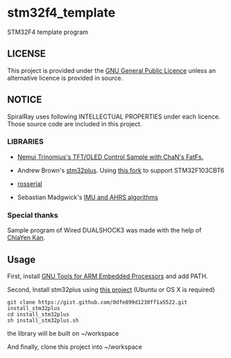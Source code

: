 stm32f4_template
=================

STM32F4 template program

## LICENSE
This project is provided under the [GNU General Public Licence](http://www.gnu.org/licenses/gpl.html) unless an alternative licence is provided in source.

## NOTICE
SpiralRay uses following INTELLECTUAL PROPERTIES under each licence.
Those source code are included in this project.

### LIBRARIES
* [Nemui Trinomius's TFT/OLED Control Sample with ChaN's FatFs.](http://nemuisan.blog.bai.ne.jp/?eid=192848)

* Andrew Brown's [stm32plus](https://github.com/andysworkshop/stm32plus). 
  Using [this fork](https://github.com/spiralray/stm32plus) to support STM32F103CBT6
  
* [rosserial](http://wiki.ros.org/rosserial)
* Sebastian Madgwick's [IMU and AHRS algorithms](http://www.x-io.co.uk/open-source-imu-and-ahrs-algorithms/)

### Special thanks
Sample program of Wired DUALSHOCK3 was made with the help of [ChiaYen Kan](https://www.youtube.com/watch?v=amEsLdh6Qe8).

## Usage
First, install [GNU Tools for ARM Embedded Processors](https://launchpad.net/gcc-arm-embedded) and add PATH.

Second, Install stm32plus using [this project](https://gist.github.com/0dfe899d1230ff1a5522.git) (Ubuntu or OS X is required)

```
git clone https://gist.github.com/0dfe899d1230ff1a5522.git install_stm32plus
cd install_stm32plus
sh install_stm32plus.sh
```

the library will be built on ~/workspace

And finally, clone this project into ~/workspace
